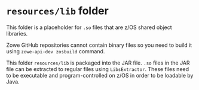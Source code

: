 # `resources/lib` folder

This folder is a placeholder for `.so` files that are z/OS shared object libraries.

Zowe GitHub repositories cannot contain binary files so you need to build it using
`zowe-api-dev zosbuild` command.

This folder `resources/lib` is packaged into the JAR file. `.so` files in the JAR file
can be extracted to regular files using `LibsExtractor`.
These files need to be executable and program-controlled on z/OS in order to be loadable by Java.
